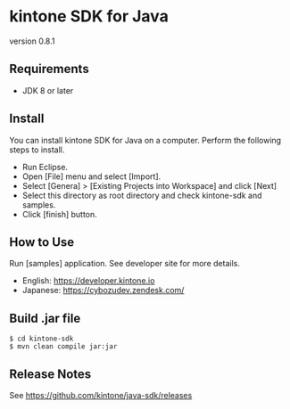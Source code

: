 # kintone SDK for Java

version 0.8.1

## Requirements

* JDK 8 or later

## Install
You can install kintone SDK for Java on a computer. Perform the following steps to install.

* Run Eclipse.
* Open [File] menu and select [Import].
* Select [Genera] > [Existing Projects into Workspace] and click [Next]
* Select this directory as root directory and check kintone-sdk and samples.
* Click [finish] button.

## How to Use
Run [samples] application.
See developer site for more details.
* English: https://developer.kintone.io
* Japanese: https://cybozudev.zendesk.com/

## Build .jar file

    $ cd kintone-sdk
    $ mvn clean compile jar:jar

## Release Notes

See https://github.com/kintone/java-sdk/releases
